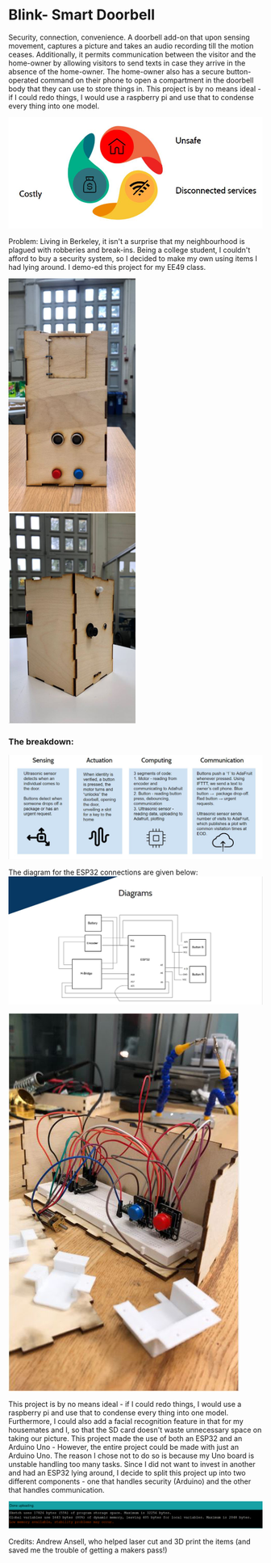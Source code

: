 # Blink- Smart Doorbell
Security, connection, convenience.  A doorbell add-on that upon sensing movement, captures a picture and takes an audio recording till the motion ceases. Additionally, it permits communication between the visitor and the home-owner by allowing visitors to send texts in case they arrive in the absence of the home-owner. The home-owner also has a secure button-operated command on their phone to open a compartment in the doorbell body that they can use to store things in. This project is by no means ideal - if I could redo things, I would use a raspberry pi and use that to condense every thing into one model. 

<img src= "images/Capture.png">

Problem: Living in Berkeley, it isn't a surprise that my neighbourhood is plagued with robberies and break-ins. Being a college student, I couldn't afford to buy a security system, so I decided to make my own using items I had lying around. I demo-ed this project for my EE49 class. 

<img src = "images/blink.png" width=50%>
<img src = images/blinkpro.png" width = 50%>

<h3> The breakdown:</h3>
<img src = images/breakdown.png">
               
The diagram for the ESP32 connections are given below:
<img src = "images/diagram.png">

<img src = "images/inside.png">



This project is by no means ideal - if I could redo things, I would use a raspberry pi and use that to condense every thing into one model. Furthermore, I could also add a facial recognition feature in that for my housemates and I, so that the SD card doesn't waste unnecessary space on taking our picture. This project made the use of both an ESP32 and an Arduino Uno - However, the entire project could be made with just an Arduino Uno. The reason I chose not to do so is because my Uno board is unstable handling too many tasks. Since I did not want to invest in another and had an ESP32 lying around, I decide to split this project up into two different components - one that handles security (Arduino) and the other that handles communication. 

<img src = "images/arduino.png">

Credits:
Andrew Ansell, who helped laser cut and 3D print the items (and saved me the trouble of getting a makers pass!)
